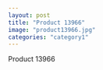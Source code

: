 ```yaml
---
layout: post
title: "Product 13966"
image: "product13966.jpg"
categories: "category1"
---
```

Product 13966
